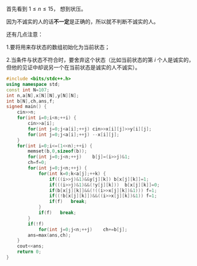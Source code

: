 首先看到 $1 \le n \le 15$，
想到状压。

因为不诚实的人的话**不一定**是正确的，所以就不判断不诚实的人。

还有几点注意：

1.要将用来存状态的数组初始化为当前状态；

2.当条件与状态不符合时，要舍弃这个状态（比如当前状态的第 $i$ 个人是诚实的，但他的见证中却说另一个在当前状态是诚实的人不诚实）。

```cpp
#include <bits/stdc++.h>
using namespace std;
const int N=107;
int n,a[N],x[N][N],y[N][N];
int b[N],ch,ans,f;
signed main() {
	cin>>n;
	for(int i=0;i<n;++i) {
		cin>>a[i];
		for(int j=0;j<a[i];++j)	cin>>x[i][j]>>y[i][j];
		for(int j=0;j<a[i];++j)	--x[i][j];
	}
	for(int i=0;i<=(1<<n);++i) {
		memset(b,0,sizeof(b));
		for(int j=0;j<n;++j)	b[j]=(i>>j)&1;
		ch=f=0;
		for(int j=0;j<n;++j) {
			for(int k=0;k<a[j];++k) {
				if(((i>>j)&1)&&y[j][k])	b[x[j][k]]=1;
				if(((i>>j)&1)&&(!y[j][k]))	b[x[j][k]]=0;
				if(b[x[j][k]]&&(!((i>>x[j][k])&1)))	f=1;
				if((!b[x[j][k]])&&((i>>x[j][k])&1))	f=1;
				if(f)	break;
			}
			if(f)	break;
		}
		if(!f)
			for(int j=0;j<n;++j)	ch+=b[j];
		ans=max(ans,ch);
	}
	cout<<ans;
	return 0;
}
```